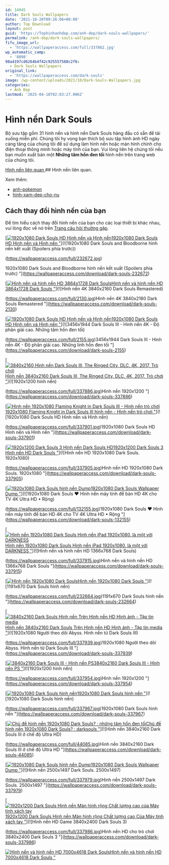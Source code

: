 ```yaml
---
id: 14945
title: Dark Souls Wallpapers
date: '2021-10-20T09:26:06+00:00'
author: Top Download
layout: post
guid: 'https://Tophinhanhdep.com/anh-dep/dark-souls-wallpapers/'
permalink: /anh-dep/dark-souls-wallpapers/
fifu_image_url:
  - 'https://wallpaperaccess.com/full/337862.jpg'
wp_automatic_camp:
  - '8098'
98a4197cd6264b4f42c925557568c2f6:
  - Dark Souls Wallpapers
original_link:
  - 'https://wallpaperaccess.com/dark-souls'
image: /wp-content/uploads/2021/10/Dark-Souls-Wallpapers.jpg
categories:
  - Ảnh Đẹp
lastmod: '2025-04-18T02:03:27.006Z'
---
```

# Hình nền Dark Souls

Bộ sưu tập gồm 31 hình nền và hình nền Dark Souls hàng đầu có sẵn để tải xuống miễn phí. Chúng tôi hy vọng bạn thích bộ sưu tập hình ảnh HD ngày càng tăng của chúng tôi để sử dụng làm hình nền hoặc màn hình chính cho điện thoại thông minh hoặc máy tính của bạn. Vui lòng liên hệ chúng tôi nếu bạn muốn xuất bản một **Những tâm hồn đen tối** hình nền trên trang web của chúng tôi.

[Hình nền liên quan ](#related) ## Hình nền liên quan.

   
 Xem thêm:

   
- [anh-pokemon](https://tophinhanhdep.com/anh-anime/anh-pokemon/)
- [hinh-xam-dep-cho-nu](https://tophinhanhdep.com/hinh-xam-dep/hinh-xam-dep-cho-nu/)

## Cách thay đổi hình nền của bạn

Để tìm hiểu cách thay đổi hình nền của bạn cho các loại thiết bị khác nhau, vui lòng đọc về nó trên [Trang câu hỏi thường gặp](https://tophinhanhdep.com/faq/).

  
[[![1920x1080 Dark Souls HD Hình nền và Hình nền](https://wallpaperaccess.com/full/337862.jpg)1920x1080 Dark Souls HD Hình nền và Hình nền "](https://wallpaperaccess.com/download/dark-souls-337862)](![1920x1080 Dark Souls and Bloodborne hình nền kết xuất (Spoilers phía trước))

(https://wallpaperaccess.com/full/232672.jpg)

1920x1080 Dark Souls and Bloodborne hình nền kết xuất (Spoilers phía trước) "](https://wallpaperaccess.com/download/dark-souls-232672)

[[![Hình nền và hình nền HD 3864x1728 Dark Souls](https://wallpaperaccess.com/full/132171.jpg)Hình nền và hình nền HD 3864x1728 Dark Souls "](https://wallpaperaccess.com/download/dark-souls-132171)](![Hình nền 4K 3840x2160 Dark Souls Remastered)

(https://wallpaperaccess.com/full/2130.jpg)Hình nền 4K 3840x2160 Dark Souls Remastered "](https://wallpaperaccess.com/download/dark-souls-2130)

[[![1920x1080 Dark Souls HD Hình nền và Hình nền](https://wallpaperaccess.com/full/337867.png)1920x1080 Dark Souls HD Hình nền và Hình nền "](https://wallpaperaccess.com/download/dark-souls-337867)](![3456x1944 Dark Souls III - Hình nền 4K - Độ phân giải cao.  Những tâm hồn đen tối)

(https://wallpaperaccess.com/full/2155.jpg)3456x1944 Dark Souls III - Hình nền 4K - Độ phân giải cao. Những linh hồn đen tối "](https://wallpaperaccess.com/download/dark-souls-2155)

[[![3840x2160 Hình nền Dark Souls III, The Ringed City, DLC, 4K, 2017, Trò chơi](https://wallpaperaccess.com/full/258120.jpg)Hình nền 3840x2160 Dark Souls III, The Ringed City, DLC, 4K, 2017, Trò chơi "](https://wallpaperaccess.com/download/dark-souls-258120)](![1920x1200 hình nền)

(https://wallpaperaccess.com/full/337886.jpg)Hình nền 1920x1200 "](https://wallpaperaccess.com/download/dark-souls-337886)

[[![Hình nền 1920x1080 Flaming Knight in Dark Souls III - Hình nền trò chơi](https://wallpaperaccess.com/full/337892.jpg)1920x1080 Flaming Knight in Dark Souls III hình nền - Hình nền trò chơi "](https://wallpaperaccess.com/download/dark-souls-337892)](![1920x1080 Dark Souls HD Hình nền và Hình nền)

(https://wallpaperaccess.com/full/337901.jpg)1920x1080 Dark Souls HD Hình nền và Hình nền "](https://wallpaperaccess.com/download/dark-souls-337901)

[[![1920x1200 Dark Souls 3 Hình nền Dark Souls HD](https://wallpaperaccess.com/full/337904.jpg)1920x1200 Dark Souls 3 Hình nền HD Dark Souls "](https://wallpaperaccess.com/download/dark-souls-337904)](![Hình nền HD 1920x1080 Dark Souls.  1920x1080)

(https://wallpaperaccess.com/full/337905.jpg)Hình nền HD 1920x1080 Dark Souls. 1920x1080 "](https://wallpaperaccess.com/download/dark-souls-337905)

[[![1920x1080 Dark Souls hình nền Dump](https://wallpaperaccess.com/full/337911.jpg)1920x1080 Dark Souls Wallpaper Dump "](https://wallpaperaccess.com/download/dark-souls-337911)](![1920x1080 Dark Souls ❤ Hình nền máy tính để bàn HD 4K cho TV 4K Ultra HD • Rộng)

(https://wallpaperaccess.com/full/132155.jpg)1920x1080 Dark Souls ❤ Hình nền máy tính để bàn HD 4K cho TV 4K Ultra HD • Rộng "](https://wallpaperaccess.com/download/dark-souls-132155)

[[![Hình nền 1920x1080 Dark Souls Hình nền iPad 1920x1080.  là một với DARKNESS](https://wallpaperaccess.com/full/232617.jpg)Hình nền 1920x1080 Dark Souls Hình nền iPad 1920x1080. là một với DARKNESS "](https://wallpaperaccess.com/download/dark-souls-232617)](![Hình nền và hình nền HD 1366x768 Dark Souls)

(https://wallpaperaccess.com/full/337915.jpg)Hình nền và hình nền HD 1366x768 Dark Souls "](https://wallpaperaccess.com/download/dark-souls-337915)

[[![Hình nền 1920x1080 Dark Souls](https://wallpaperaccess.com/full/337916.jpg)Hình nền 1920x1080 Dark Souls "](https://wallpaperaccess.com/download/dark-souls-337916)](![1191x670 Dark Souls hình nền)

(https://wallpaperaccess.com/full/232664.jpg)1191x670 Dark Souls hình nền "](https://wallpaperaccess.com/download/dark-souls-232664)

[[![3840x2160 Dark Souls Hình nền Trên Hình nền HD Hình ảnh - Tập tin media](https://wallpaperaccess.com/full/337928.jpg)Hình nền 3840x2160 Dark Souls Trên Hình nền HD Hình ảnh - Tập tin media "](https://wallpaperaccess.com/download/dark-souls-337928)](![1920x1080 Người theo dõi Abyss.  Hình nền từ Dark Souls III)

(https://wallpaperaccess.com/full/337939.jpg)1920x1080 Người theo dõi Abyss. Hình nền từ Dark Souls III "](https://wallpaperaccess.com/download/dark-souls-337939)

[[![3840x2160 Dark Souls III - Hình nền PS](https://wallpaperaccess.com/full/258200.jpg)3840x2160 Dark Souls III - Hình nền PS "](https://wallpaperaccess.com/download/dark-souls-258200)](![1920x1200 hình nền)

(https://wallpaperaccess.com/full/337954.jpg)Hình nền 1920x1200 "](https://wallpaperaccess.com/download/dark-souls-337954)

[[![1920x1080 Dark Souls hình nền](https://wallpaperaccess.com/full/337961.jpg)1920x1080 Dark Souls hình nền "](https://wallpaperaccess.com/download/dark-souls-337961)](![1920x1080 Dark Souls hình nền)

(https://wallpaperaccess.com/full/337967.jpg)1920x1080 Dark Souls hình nền "](https://wallpaperaccess.com/download/dark-souls-337967)

[[![Chủ đề hình nền 1920x1080 Dark Souls?  : những tâm hồn đen tối](https://wallpaperaccess.com/full/337971.png)Chủ đề hình nền 1920x1080 Dark Souls? : darksouls "](https://wallpaperaccess.com/download/dark-souls-337971)](![Hình nền 3840x2160 Dark Souls III ở chế độ Ultra HD)

(https://wallpaperaccess.com/full/44085.jpg)Hình nền 3840x2160 Dark Souls III ở chế độ Ultra HD "](https://wallpaperaccess.com/download/dark-souls-44085)

[[![1920x1080 Dark Souls hình nền Dump](https://wallpaperaccess.com/full/337976.jpg)1920x1080 Dark Souls Wallpaper Dump "](https://wallpaperaccess.com/download/dark-souls-337976)](![Hình nền 2500x1497 Dark Souls.  2500x1497)

(https://wallpaperaccess.com/full/337979.jpg)Hình nền 2500x1497 Dark Souls. 2500x1497 "](https://wallpaperaccess.com/download/dark-souls-337979)

[[![1920x1200 Dark Souls Hình nền Màn hình rộng Chất lượng cao của Máy tính xách tay](https://wallpaperaccess.com/full/337984.jpg)1920x1200 Dark Souls Hình nền Màn hình rộng Chất lượng cao Của Máy tính xách tay "](https://wallpaperaccess.com/download/dark-souls-337984)](![Hình nền HD Game 3840x2400 Dark Souls 3)

(https://wallpaperaccess.com/full/337986.jpg)Hình nền HD cho trò chơi 3840x2400 Dark Souls 3 "](https://wallpaperaccess.com/download/dark-souls-337986)

[![Hình nền và hình nền HD 7000x4618 Dark Souls](https://wallpaperaccess.com/full/132153.jpg)Hình nền và hình nền HD 7000x4618 Dark Souls "](https://wallpaperaccess.com/download/dark-souls-132153)

